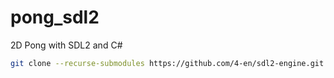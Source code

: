 # pong_sdl2
2D Pong with SDL2 and C#

```bash
git clone --recurse-submodules https://github.com/4-en/sdl2-engine.git
```
